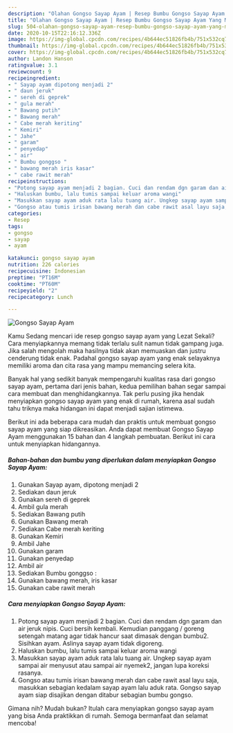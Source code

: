 ```yaml
---
description: "Olahan Gongso Sayap Ayam | Resep Bumbu Gongso Sayap Ayam Yang Mudah Dan Praktis"
title: "Olahan Gongso Sayap Ayam | Resep Bumbu Gongso Sayap Ayam Yang Mudah Dan Praktis"
slug: 504-olahan-gongso-sayap-ayam-resep-bumbu-gongso-sayap-ayam-yang-mudah-dan-praktis
date: 2020-10-15T22:16:12.336Z
image: https://img-global.cpcdn.com/recipes/4b644ec51826fb4b/751x532cq70/gongso-sayap-ayam-foto-resep-utama.jpg
thumbnail: https://img-global.cpcdn.com/recipes/4b644ec51826fb4b/751x532cq70/gongso-sayap-ayam-foto-resep-utama.jpg
cover: https://img-global.cpcdn.com/recipes/4b644ec51826fb4b/751x532cq70/gongso-sayap-ayam-foto-resep-utama.jpg
author: Landon Hanson
ratingvalue: 3.1
reviewcount: 9
recipeingredient:
- " Sayap ayam dipotong menjadi 2"
- " daun jeruk"
- " sereh di geprek"
- " gula merah"
- " Bawang putih"
- " Bawang merah"
- " Cabe merah keriting"
- " Kemiri"
- " Jahe"
- " garam"
- " penyedap"
- " air"
- " Bumbu gonggso "
- " bawang merah iris kasar"
- " cabe rawit merah"
recipeinstructions:
- "Potong sayap ayam menjadi 2 bagian. Cuci dan rendam dgn garam dan air jeruk nipis. Cuci bersih kembali. Kemudian panggang / goreng setengah matang agar tidak hancur saat dimasak dengan bumbu2. Sisihkan ayam. Aslinya sayap ayam tidak digoreng."
- "Haluskan bumbu, lalu tumis sampai keluar aroma wangi"
- "Masukkan sayap ayam aduk rata lalu tuang air. Ungkep sayap ayam sampai air menyusut atau sampai air nyemek2, jangan lupa koreksi rasanya."
- "Gongso atau tumis irisan bawang merah dan cabe rawit asal layu saja, masukkan sebagian kedalam sayap ayam lalu aduk rata. Gongso sayap ayam siap disajikan dengan ditabur sebagian bumbu gongso."
categories:
- Resep
tags:
- gongso
- sayap
- ayam

katakunci: gongso sayap ayam 
nutrition: 226 calories
recipecuisine: Indonesian
preptime: "PT16M"
cooktime: "PT60M"
recipeyield: "2"
recipecategory: Lunch

---
```



![Gongso Sayap Ayam](https://img-global.cpcdn.com/recipes/4b644ec51826fb4b/751x532cq70/gongso-sayap-ayam-foto-resep-utama.jpg)

Kamu Sedang mencari ide resep gongso sayap ayam yang Lezat Sekali? Cara menyiapkannya memang tidak terlalu sulit namun tidak gampang juga. Jika salah mengolah maka hasilnya tidak akan memuaskan dan justru cenderung tidak enak. Padahal gongso sayap ayam yang enak selayaknya memiliki aroma dan cita rasa yang mampu memancing selera kita.



Banyak hal yang sedikit banyak mempengaruhi kualitas rasa dari gongso sayap ayam, pertama dari jenis bahan, kedua pemilihan bahan segar sampai cara membuat dan menghidangkannya. Tak perlu pusing jika hendak menyiapkan gongso sayap ayam yang enak di rumah, karena asal sudah tahu triknya maka hidangan ini dapat menjadi sajian istimewa.


Berikut ini ada beberapa cara mudah dan praktis untuk membuat gongso sayap ayam yang siap dikreasikan. Anda dapat membuat Gongso Sayap Ayam menggunakan 15 bahan dan 4 langkah pembuatan. Berikut ini cara untuk menyiapkan hidangannya.

<!--inarticleads1-->

##### Bahan-bahan dan bumbu yang diperlukan dalam menyiapkan Gongso Sayap Ayam:

1. Gunakan  Sayap ayam, dipotong menjadi 2
1. Sediakan  daun jeruk
1. Gunakan  sereh di geprek
1. Ambil  gula merah
1. Sediakan  Bawang putih
1. Gunakan  Bawang merah
1. Sediakan  Cabe merah keriting
1. Gunakan  Kemiri
1. Ambil  Jahe
1. Gunakan  garam
1. Gunakan  penyedap
1. Ambil  air
1. Sediakan  Bumbu gonggso :
1. Gunakan  bawang merah, iris kasar
1. Gunakan  cabe rawit merah




<!--inarticleads2-->

##### Cara menyiapkan Gongso Sayap Ayam:

1. Potong sayap ayam menjadi 2 bagian. Cuci dan rendam dgn garam dan air jeruk nipis. Cuci bersih kembali. Kemudian panggang / goreng setengah matang agar tidak hancur saat dimasak dengan bumbu2. Sisihkan ayam. Aslinya sayap ayam tidak digoreng.
1. Haluskan bumbu, lalu tumis sampai keluar aroma wangi
1. Masukkan sayap ayam aduk rata lalu tuang air. Ungkep sayap ayam sampai air menyusut atau sampai air nyemek2, jangan lupa koreksi rasanya.
1. Gongso atau tumis irisan bawang merah dan cabe rawit asal layu saja, masukkan sebagian kedalam sayap ayam lalu aduk rata. Gongso sayap ayam siap disajikan dengan ditabur sebagian bumbu gongso.




Gimana nih? Mudah bukan? Itulah cara menyiapkan gongso sayap ayam yang bisa Anda praktikkan di rumah. Semoga bermanfaat dan selamat mencoba!
